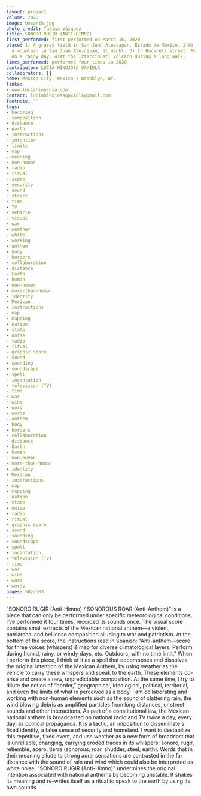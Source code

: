 ```yaml
---
layout: project
volume: 2020
image: Unearth.jpg
photo_credit: Tatina Vázquez
title: SONORO RUGIR (ANTI-HIMNO)
first_performed: first performed on March 16, 2020
place: 1) A grassy field in San Juan Atezcapan, Estado de México. 2)At the top of
  a mountain in San Juan Atezcapan, at night. 3) In Bucareli street, Mexico City,
  on a rainy day. 4)At the Iztaccíhuatl Volcano during a long walk.
times_performed: performed four times in 2020
contributor: LUCÍA HINOJOSA GAXIOLA
collaborators: []
home: Mexico City, Mexico / Brooklyn, NY.
links:
- www.luciahinojosa.com
contact: luciahinojosagaxiola@gmail.com
footnote: ''
tags:
- becoming
- composition
- distance
- earth
- instructions
- intention
- limits
- map
- meaning
- non-human
- radio
- ritual
- score
- security
- sound
- street
- time
- TV
- vehicle
- visual
- war
- weather
- white
- working
- anthem
- body
- borders
- collaboration
- distance
- Earth
- human
- non-human
- more-than-human
- identity
- Mexican
- instructions
- map
- mapping
- nation
- state
- noise
- radio
- ritual
- graphic score
- sound
- sounding
- soundscape
- spell
- incantation
- television (TV)
- time
- war
- wind
- word
- words
- anthem
- body
- borders
- collaboration
- distance
- Earth
- human
- non-human
- more-than-human
- identity
- Mexican
- instructions
- map
- mapping
- nation
- state
- noise
- radio
- ritual
- graphic score
- sound
- sounding
- soundscape
- spell
- incantation
- television (TV)
- time
- war
- wind
- word
- words
pages: 582-583
---
```


“SONORO RUGIR (Anti-Himno) / SONOROUS ROAR (Anti-Anthem)” is a piece that can only be performed under specific meteorological conditions. I’ve performed it four times, recorded its sounds once. The visual score contains small extracts of the Mexican national anthem—a violent, patriarchal and bellicose composition alluding to war and patriotism. At the bottom of the score, the instructions read in Spanish: “Anti-anthem—score for three voices (whispers) &amp; map for diverse climatological layers. Perform during humid, rainy, or windy days, etc. Outdoors, with no time limit.” When I perform this piece, I think of it as a spell that decomposes and dissolves the original intention of the Mexican Anthem, by using weather as the vehicle to carry these whispers and speak to the earth. These elements co-arise and create a new, unpredictable composition. At the same time, I try to dilute the notion of “border,” geographical, ideological, political, territorial, and even the limits of what is perceived as a body. I am collaborating and working with non-human elements such as the sound of clattering rain, the wind blowing debris as amplified particles from long distances, or street sounds and other interactions. As part of a constitutional law, the Mexican national anthem is broadcasted on national radio and TV twice a day, every day, as political propaganda. It is a tactic, an imposition to disseminate a fixed identity, a false sense of security and homeland. I want to destabilize this repetitive, fixed event, and use weather as a new form of broadcast that is unreliable, changing, carrying eroded traces in its whispers: <span class="ITALIC">sonoro, rugir, retiemble, acero, tierra</span> (sonorous, roar, shudder, steel, earth). Words that in their meaning allude to strong aural sensations are contrasted in the far distance with the sound of rain and wind which could also be interpreted as white noise. “SONORO RUGIR (Anti-Himno)” undermines the original intention associated with national anthems by becoming unstable. It shakes its meaning and re-writes itself as a ritual to speak to the earth by using its own sounds. 